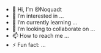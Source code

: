 - 👋 Hi, I’m @Noquadt
- 👀 I’m interested in ...
- 🌱 I’m currently learning ...
- 💞️ I’m looking to collaborate on ...
- 📫 How to reach me ...
- ⚡ Fun fact: ...

<!---
Noquadt/Noquadt is a ✨ special ✨ repository because its `README.md` (this file) appears on your GitHub profile.
You can click the Preview link to take a look at your changes.
--->
